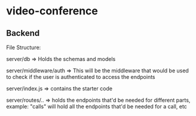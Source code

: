 # video-conference

## Backend

File Structure:

server/db => Holds the schemas and models

server/middleware/auth => This will be the middleware that would be used to check if the user is authenticated to access the endpoints

server/index.js => contains the starter code

server/routes/.. => holds the endpoints that'd be needed for different parts, example: "calls" will hold all the endpoints that'd be needed for a call, etc
